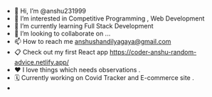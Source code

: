 - 👋 Hi, I’m @anshu231999
- 👀 I’m interested in Competitive Programming , Web Development
- 🌱 I’m currently learning Full Stack Development
- 💞️ I’m looking to collaborate on ...
- 📫 How to reach me anshushandilyagaya@gmail.com
- 📋 Check out my first React app https://coder-anshu-random-advice.netlify.app/
- ❤️ I love things which needs observations .
- 🗓️ Currently working on Covid Tracker and E-commerce site .
- 

<!---
anshu231999/anshu231999 is a ✨ special ✨ repository because its `README.md` (this file) appears on your GitHub profile.
You can click the Preview link to take a look at your changes.
--->
